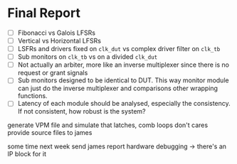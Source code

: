 # Final Report

- [ ] Fibonacci vs Galois LFSRs
- [ ] Vertical vs Horizontal LFSRs
- [ ] LSFRs and drivers fixed on `clk_dut` vs complex driver filter on `clk_tb`
- [ ] Sub monitors on `clk_tb` vs on a divided `clk_dut`
- [ ] Not actually an arbiter, more like an inverse multiplexer since there is no request or grant signals
- [ ] Sub monitors designed to be identical to DUT. This way monitor module can just do the inverse multiplexer and comparisons other wrapping functions.
- [ ] Latency of each module should be analysed, especially the consistency. If not consistent, how robust is the system?

generate VPM file and simulate that
latches, comb loops
don't cares
provide source files to james

some time next week send james report
hardware debugging -> there's an IP block for it

